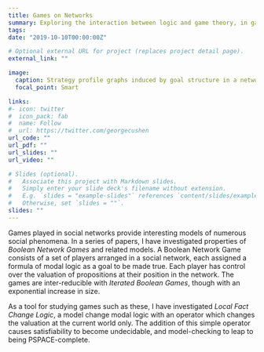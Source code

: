 ```yaml
---
title: Games on Networks
summary: Exploring the interaction between logic and game theory, in games played on social networks.
tags:
date: "2019-10-10T00:00:00Z"

# Optional external URL for project (replaces project detail page).
external_link: ""

image:
  caption: Strategy profile graphs induced by goal structure in a network game.
  focal_point: Smart

links:
#- icon: twitter
#  icon_pack: fab
#  name: Follow
#  url: https://twitter.com/georgecushen
url_code: ""
url_pdf: ""
url_slides: ""
url_video: ""

# Slides (optional).
#   Associate this project with Markdown slides.
#   Simply enter your slide deck's filename without extension.
#   E.g. `slides = "example-slides"` references `content/slides/example-slides.md`.
#   Otherwise, set `slides = ""`.
slides: ""
---
```


Games played in social networks provide interesting models of numerous social phenomena. In a series of papers, I have investigated properties of *Boolean Network Games* and related models. A Boolean Network Game consists of a set of players arranged in a social network, each assigned a formula of modal logic as a goal to be made true. Each player has control over the valuation of propositions at their position in the network. The games are inter-reducible with *Iterated Boolean Games*, though with an exponential increase in size.

As a tool for studying games such as these, I have investigated *Local Fact Change Logic*, a model change modal logic with an operator which changes the valuation at the current world only. The addition of this simple operator causes satisfiability to become undecidable, and model-checking to leap to being PSPACE-complete.